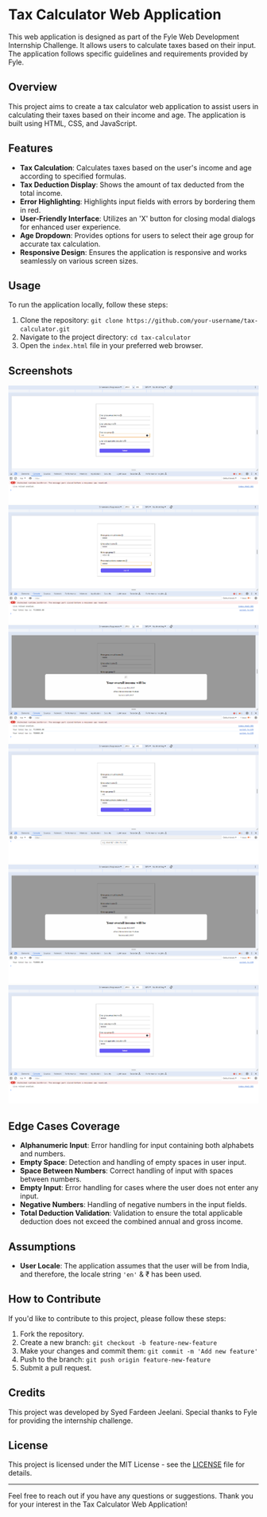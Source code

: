 # Tax Calculator Web Application

This web application is designed as part of the Fyle Web Development Internship Challenge. It allows users to calculate taxes based on their input. The application follows specific guidelines and requirements provided by Fyle.

## Overview

This project aims to create a tax calculator web application to assist users in calculating their taxes based on their income and age. The application is built using HTML, CSS, and JavaScript.

## Features

- **Tax Calculation**: Calculates taxes based on the user's income and age according to specified formulas.
- **Tax Deduction Display**: Shows the amount of tax deducted from the total income.
- **Error Highlighting**: Highlights input fields with errors by bordering them in red.
- **User-Friendly Interface**: Utilizes an 'X' button for closing modal dialogs for enhanced user experience.
- **Age Dropdown**: Provides options for users to select their age group for accurate tax calculation.
- **Responsive Design**: Ensures the application is responsive and works seamlessly on various screen sizes.

## Usage

To run the application locally, follow these steps:

1. Clone the repository: `git clone https://github.com/your-username/tax-calculator.git`
2. Navigate to the project directory: `cd tax-calculator`
3. Open the `index.html` file in your preferred web browser.

## Screenshots

![Screenshot 1](screenshots/Screenshot%202024-04-16%20165159.png)
![Screenshot 2](screenshots/Screenshot%202024-04-16%20165259.png)
![Screenshot 3](screenshots/Screenshot%202024-04-16%20165313.png)
![Screenshot 4](screenshots/Screenshot%202024-04-16%20165609.png)
![Screenshot 5](screenshots/Screenshot%202024-04-16%20165622.png)
![Screenshot 6](screenshots/Screenshot%202024-04-16%20165144.png)


## Edge Cases Coverage

- **Alphanumeric Input**: Error handling for input containing both alphabets and numbers.
- **Empty Space**: Detection and handling of empty spaces in user input.
- **Space Between Numbers**: Correct handling of input with spaces between numbers.
- **Empty Input**: Error handling for cases where the user does not enter any input.
- **Negative Numbers**: Handling of negative numbers in the input fields.
- **Total Deduction Validation**: Validation to ensure the total applicable deduction does not exceed the combined annual and gross income.


## Assumptions

- **User Locale**: The application assumes that the user will be from India, and therefore, the locale string `'en'` & ₹ has been used.



## How to Contribute

If you'd like to contribute to this project, please follow these steps:

1. Fork the repository.
2. Create a new branch: `git checkout -b feature-new-feature`
3. Make your changes and commit them: `git commit -m 'Add new feature'`
4. Push to the branch: `git push origin feature-new-feature`
5. Submit a pull request.

## Credits

This project was developed by Syed Fardeen Jeelani. Special thanks to Fyle for providing the internship challenge.

## License

This project is licensed under the MIT License - see the [LICENSE](LICENSE) file for details.

---

Feel free to reach out if you have any questions or suggestions. Thank you for your interest in the Tax Calculator Web Application!
